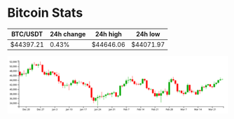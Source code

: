 # Bitcoin Stats

BTC/USDT|24h change|24h high|24h low|
|---|---|---|---|
|$44397.21|0.43%|$44646.06|$44071.97|

<img src="./chart.svg">
